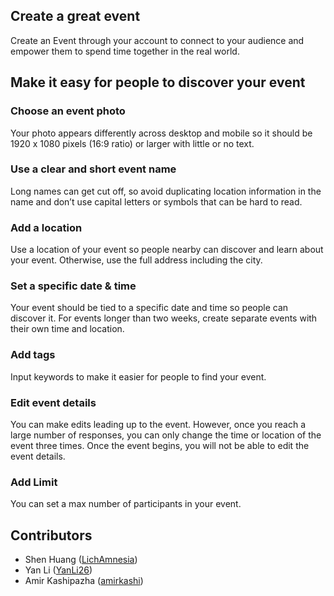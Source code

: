 ## Create a great event
Create an Event through your account to connect to your audience and empower them to spend time together in the real world.

## Make it easy for people to discover your event
### Choose an event photo
Your photo appears differently across desktop and mobile so it should be 1920 x 1080 pixels (16:9 ratio) or larger with little or no text.

### Use a clear and short event name
Long names can get cut off, so avoid duplicating location information in the name and don’t use capital letters or symbols that can be hard to read. 

### Add a location
Use a location of your event so people nearby can discover and learn about your event. Otherwise, use the full address including the city. 

### Set a specific date & time
Your event should be tied to a specific date and time so people can discover it. For events longer than two weeks, create separate events with their own time and location.

### Add tags
Input keywords to make it easier for people to find your event.

### Edit event details
You can make edits leading up to the event. However, once you reach a large number of responses, you can only change the time or location of the event three times. Once the event begins, you will not be able to edit the event details. 

### Add Limit
You can set a max number of participants in your event.


## Contributors
* Shen Huang ([LichAmnesia](https://github.com/LichAmnesia))
* Yan Li ([YanLi26](https://github.com/YanLi26))
* Amir Kashipazha ([amirkashi](https://github.com/amirkashi))